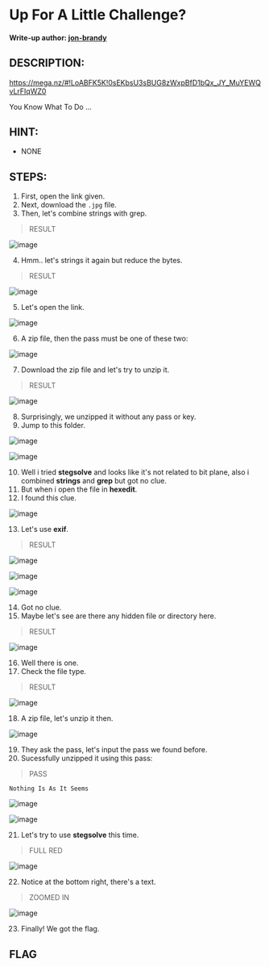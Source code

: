 # Up For A Little Challenge?
#### Write-up author: [jon-brandy](https://github.com/jon-brandy)
## DESCRIPTION:
https://mega.nz/#!LoABFK5K!0sEKbsU3sBUG8zWxpBfD1bQx_JY_MuYEWQvLrFIqWZ0

You Know What To Do ...
## HINT:
- NONE
## STEPS:
1. First, open the link given.
2. Next, download the `.jpg` file.
3. Then, let's combine strings with grep.

> RESULT

![image](https://user-images.githubusercontent.com/70703371/194704065-95e3931a-086f-4d69-9cc5-c218c0a9fd75.png)


4. Hmm.. let's strings it again but reduce the bytes.

> RESULT

![image](https://user-images.githubusercontent.com/70703371/194704135-e78ab1ba-a035-4121-b5b1-51d72a02208b.png)


5. Let's open the link.

![image](https://user-images.githubusercontent.com/70703371/194704147-78267718-64fc-43f9-931f-567fc44cafe2.png)


6. A zip file, then the pass must be one of these two:

![image](https://user-images.githubusercontent.com/70703371/194705540-3c5094da-e34a-4cea-a83e-1c202689472c.png)


7. Download the zip file and let's try to unzip it.

> RESULT

![image](https://user-images.githubusercontent.com/70703371/194704218-de8d88d3-b3ac-420d-a650-05a424bdf60b.png)


8. Surprisingly, we unzipped it without any pass or key.
9. Jump to this folder.

![image](https://user-images.githubusercontent.com/70703371/194704261-ee3f27ad-2de9-4c2a-b714-f1619c649968.png)


![image](https://user-images.githubusercontent.com/70703371/194704277-73dc6ccc-e4ec-48b9-8409-babfcdeee015.png)


10. Well i tried **stegsolve** and looks like it's not related to bit plane, also i combined **strings** and **grep** but got no clue.
11. But when i open the file in **hexedit**.
12. I found this clue.

![image](https://user-images.githubusercontent.com/70703371/194704801-cd5843cd-9420-4a36-b419-6fd67015767c.png)


13. Let's use **exif**.

> RESULT

![image](https://user-images.githubusercontent.com/70703371/194705343-6e631e8d-8d78-41bc-83f7-dd93936b78bf.png)


![image](https://user-images.githubusercontent.com/70703371/194705362-90f8b138-9183-442e-968b-5d3d7fb21ace.png)


![image](https://user-images.githubusercontent.com/70703371/194705398-8b127927-6c48-4997-b8eb-b5d731c48919.png)


14. Got no clue.
15. Maybe let's see are there any hidden file or directory here.

> RESULT

![image](https://user-images.githubusercontent.com/70703371/194705420-fb3c0e93-8054-419f-ae4f-6624d2fa60b5.png)


16. Well there is one.
17. Check the file type.

> RESULT

![image](https://user-images.githubusercontent.com/70703371/194705427-b13d02be-e9e6-4138-bb5a-3ff2f0e250ae.png)


18. A zip file, let's unzip it then.

![image](https://user-images.githubusercontent.com/70703371/194705441-03b266a6-f2ed-4ceb-be46-64477273d737.png)


19. They ask the pass, let's input the pass we found before.
20. Sucessfully unzipped it using this pass:

> PASS

```
Nothing Is As It Seems
```

![image](https://user-images.githubusercontent.com/70703371/194705593-8e004b17-1ae7-4b63-a58e-5f41b76774a9.png)


![image](https://user-images.githubusercontent.com/70703371/194705603-5b722b63-fe56-4942-b79a-3d9d6b51708d.png)


21. Let's try to use **stegsolve** this time.

> FULL RED

![image](https://user-images.githubusercontent.com/70703371/194705759-61ec87cf-a7cc-467f-971e-b6103a56bc25.png)


22. Notice at the bottom right, there's a text.

> ZOOMED IN

![image](https://user-images.githubusercontent.com/70703371/194705777-6f5a3053-f753-45af-b8e1-2e6114869c9e.png)


23. Finally! We got the flag.

## FLAG

```

```
